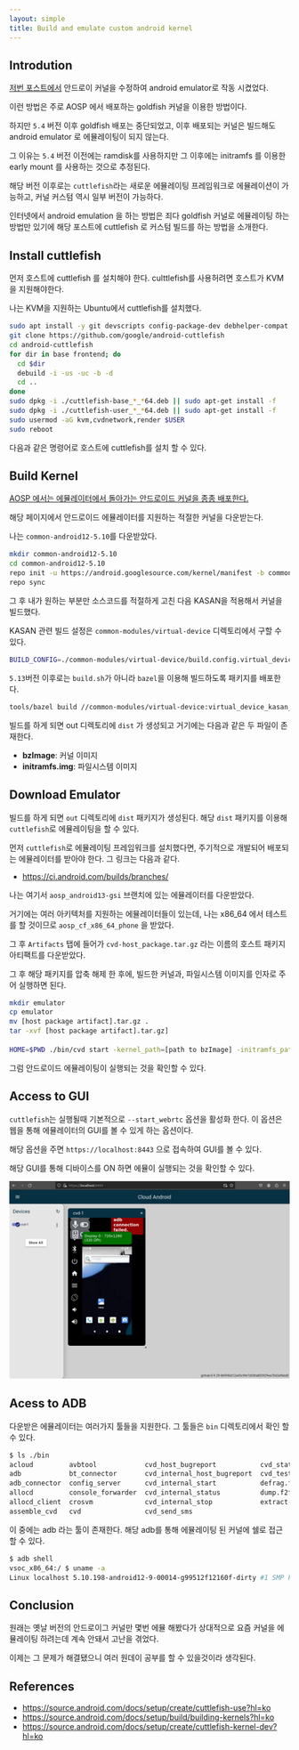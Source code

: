 ```yaml
---
layout: simple
title: Build and emulate custom android kernel
---
```


## **Introdution**

[저번 포스트에서](/study/linux_kernel/android/android_kernel_debugging) 안드로이 커널을 수정하여 android emulator로 작동 시켰었다. 

이런 방법은 주로 AOSP 에서 배포하는 goldfish 커널을 이용한 방법이다. 

하지만 `5.4` 버전 이후 goldfish 배포는 중단되었고, 이후 배포되는 커널은 빌드해도 android emulator 로 에뮬레이팅이 되지 않는다. 

그 이유는 `5.4` 버전 이전에는 ramdisk를 사용하지만 그 이후에는 initramfs 를 이용한 early mount 를 사용하는 것으로 추정된다. 

해당 버전 이후로는 `cuttlefish`라는 새로운 에뮬레이팅 프레임워크로 에뮬레이션이 가능하고, 커널 커스텀 역시 일부 버전이 가능하다. 

인터넷에서 android emulation 을 하는 방법은 죄다 goldfish 커널로 에뮬레이팅 하는 방법만 있기에 해당 포스트에 cuttlefish 로 커스텀 빌드를 하는 방법을 소개한다. 


## **Install cuttlefish**

먼저 호스트에 cuttlefish 를 설치해야 한다. culttlefish를 사용허려면 호스트가 KVM 을 지원해야한다. 

나는 KVM을 지원하는 Ubuntu에서 cuttlefish를 설치했다. 

```bash
sudo apt install -y git devscripts config-package-dev debhelper-compat golang curl
git clone https://github.com/google/android-cuttlefish
cd android-cuttlefish
for dir in base frontend; do
  cd $dir
  debuild -i -us -uc -b -d
  cd ..
done
sudo dpkg -i ./cuttlefish-base_*_*64.deb || sudo apt-get install -f
sudo dpkg -i ./cuttlefish-user_*_*64.deb || sudo apt-get install -f
sudo usermod -aG kvm,cvdnetwork,render $USER
sudo reboot
```

다음과 같은 명령어로 호스트에 cuttlefish를 설치 할 수 있다. 

## **Build Kernel**

[AOSP 에서는 에뮬레이터에서 돌아가는 안드로이드 커널을 종종 배포한다.](https://source.android.com/docs/setup/build/building-kernels?hl=ko)

해당 페이지에서 안드로이드 에뮬레이터를 지원하는 적절한 커널을 다운받는다. 

나는 `common-android12-5.10`를 다운받았다. 

```bash
mkdir common-android12-5.10
cd common-android12-5.10
repo init -u https://android.googlesource.com/kernel/manifest -b common-android12-5.10
repo sync
```

그 후 내가 원하는 부분만 소스코드를 적절하게 고친 다음 KASAN을 적용해서 커널을 빌드했다. 

KASAN 관련 빌드 설정은 `common-modules/virtual-device` 디렉토리에서 구할 수 있다. 

```bash
BUILD_CONFIG=./common-modules/virtual-device/build.config.virtual_device_kasan.x86_64 ./build/build.sh
```

`5.13`버전 이후로는 `build.sh`가 아니라 `bazel`을 이용해 빌드하도록 패키지를 배포한다. 

```bash
tools/bazel build //common-modules/virtual-device:virtual_device_kasan_x86_64_dist
```

빌드를 하게 되면 out 디렉토리에 `dist` 가 생성되고 거기에는 다음과 같은 두 파일이 존재한다. 

+ **bzImage**: 커널 이미지
+ **initramfs.img**: 파일시스템 이미지

## **Download Emulator**

빌드를 하게 되면 `out` 디렉토리에 `dist` 패키지가 생성된다. 해당 `dist` 패키지를 이용해 `cuttlefish`로 에뮬레이팅을 할 수 있다. 

먼저 `cuttlefish`로 에뮬레이팅 프레임워크를 설치했다면, 주기적으로 개발되어 배포되는 에뮬레이터를 받아야 한다. 그 링크는 다음과 같다. 

+ <https://ci.android.com/builds/branches/>

나는 여기서 `aosp_android13-gsi` 브랜치에 있는 에뮬레이터를 다운받았다. 

거기에는 여러 아키텍처를 지원하는 에뮬레이터들이 있는데, 나는 x86_64 에서 테스트를 할 것이므로 `aosp_cf_x86_64_phone` 을 받았다. 

그 후 `Artifacts` 탭에 들어가 `cvd-host_package.tar.gz` 라는 이름의 호스트 패키지 아티팩트를 다운받았다. 

그 후 해당 패키지를 압축 해제 한 후에, 빌드한 커널과, 파일시스템 이미지를 인자로 주어 실행하면 된다. 

```bash
mkdir emulator
cp emulator
mv [host package artifact].tar.gz .
tar -xvf [host package artifact].tar.gz]

HOME=$PWD ./bin/cvd start -kernel_path=[path to bzImage] -initramfs_path=[path to initramfs.img]
```

그럼 안드로이드 에뮬레이팅이 실행되는 것을 확인할 수 있다. 

## **Access to GUI**

`cuttlefish`는 실행될때 기본적으로 `--start_webrtc` 옵션을 활성화 한다. 이 옵션은 웹을 통해 에뮬레이터의 GUI를 볼 수 있게 하는 옵션이다. 

해당 옵션을 주면 `https://localhost:8443` 으로 접속하여 GUI를 볼 수 있다. 

해당 GUI를 통해 디바이스를 ON 하면 에뮬이 실행되는 것을 확인할 수 있다.

![](/assets/img/study/build_and_emulate_custom_kernel/gui-emulate.png)

## **Acess to ADB**

다운받은 에뮬레이터는 여러가지 툴들을 지원한다. 그 툴들은 `bin` 디렉토리에서 확인 할 수 있다. 

```bash
$ ls ./bin
acloud         avbtool            cvd_host_bugreport           cvd_status           fsck.f2fs           log_tee    metrics          ms-tpm-20-ref   restart_cvd         tombstone_receiver  wmediumd_control
adb            bt_connector       cvd_internal_host_bugreport  cvd_test_gce_driver  gnss_grpc_proxy     lpmake     mkbootfs         mtools          root-canal          toybox              wmediumd_gen_config
adb_connector  config_server      cvd_internal_start           defrag.f2fs          health              lpunpack   mkbootimg        newfs_msdos     run_cvd             unpack_bootimg      x86_64-linux-gnu
allocd         console_forwarder  cvd_internal_status          dump.f2fs            kernel_log_monitor  lz4        mkenvimage_slim  operator_proxy  secure_env          webRTC
allocd_client  crosvm             cvd_internal_stop            extract-ikconfig     launch_cvd          make_f2fs  mmd              powerwash_cvd   socket_vsock_proxy  webrtc_operator
assemble_cvd   cvd                cvd_send_sms   
```

이 중에는 adb 라는 툴이 존재한다. 해당 adb를 통해 에뮬레이팅 된 커널에 쉘로 접근할 수 있다. 

```bash
$ adb shell
vsoc_x86_64:/ $ uname -a
Linux localhost 5.10.198-android12-9-00014-g99512f12160f-dirty #1 SMP PREEMPT Fri Dec 22 22:47:40 UTC 2023 x86_64 Toybox
```

## **Conclusion**

원래는 옛날 버전의 안드로이그 커널만 몇번 에뮬 해봤다가 상대적으로 요즘 커널을 에뮬레이팅 하려는데 계속 안돼서 고난을 겪었다.

이제는 그 문제가 해결됐으니 여러 원데이 공부를 할 수 있을것이라 생각된다. 

## **References**

+ <https://source.android.com/docs/setup/create/cuttlefish-use?hl=ko>
+ <https://source.android.com/docs/setup/build/building-kernels?hl=ko>
+ <https://source.android.com/docs/setup/create/cuttlefish-kernel-dev?hl=ko>